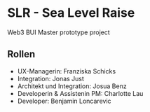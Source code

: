 # SLR - Sea Level Raise
Web3 BUI Master prototype project 

## Rollen
* UX-Managerin: Franziska Schicks
* Integration: Jonas Just
* Architekt und Integration: Josua Benz
* Developerin & Assistenin PM: Charlotte Lau
* Developer: Benjamin Loncarevic
